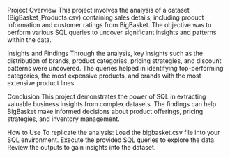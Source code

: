 Project Overview
This project involves the analysis of a dataset (BigBasket_Products.csv) containing sales details, including product information and customer ratings from BigBasket. 
The objective was to perform various SQL queries to uncover significant insights and patterns within the data.

Insights and Findings
Through the analysis, key insights such as the distribution of brands, product categories, pricing strategies, and discount patterns were uncovered. 
The queries helped in identifying top-performing categories, the most expensive products, and brands with the most extensive product lines.

Conclusion
This project demonstrates the power of SQL in extracting valuable business insights from complex datasets. 
The findings can help BigBasket make informed decisions about product offerings, pricing strategies, and inventory management.

How to Use
To replicate the analysis:
Load the bigbasket.csv file into your SQL environment.
Execute the provided SQL queries to explore the data.
Review the outputs to gain insights into the dataset.
